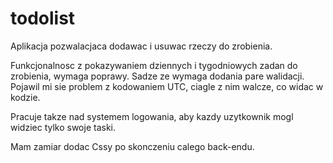 # todolist

Aplikacja pozwalacjaca dodawac i usuwac rzeczy do zrobienia.

Funkcjonalnosc z pokazywaniem dziennych i tygodniowych zadan do zrobienia, wymaga poprawy. Sadze ze wymaga dodania pare walidacji.
Pojawil mi sie problem z kodowaniem UTC, ciagle z nim walcze, co widac w kodzie.

Pracuje takze nad systemem logowania, aby kazdy uzytkownik mogl widziec tylko swoje taski.

Mam zamiar dodac Cssy po skonczeniu calego back-endu.
